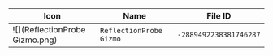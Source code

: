 | Icon | Name | File ID |
| ---  | ---  | ---     |
| ![](ReflectionProbe Gizmo.png) | `ReflectionProbe Gizmo` | `-2889492238381746287` |
